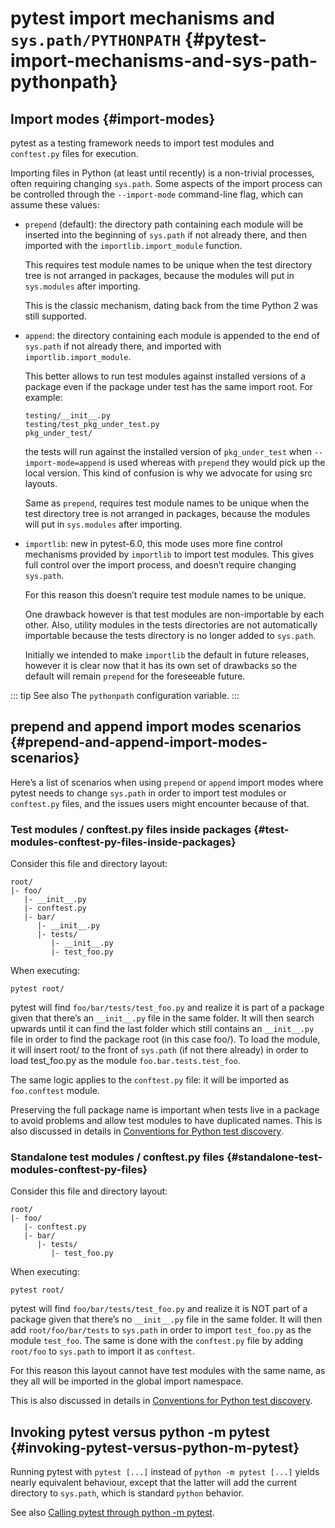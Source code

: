 # pytest import mechanisms and `sys.path/PYTHONPATH` {#pytest-import-mechanisms-and-sys-path-pythonpath}

## Import modes {#import-modes}

pytest as a testing framework needs to import test modules and `conftest.py` files for execution.

Importing files in Python (at least until recently) is a non-trivial processes, often requiring changing `sys.path`. Some aspects of the import process can be controlled through the `--import-mode` command-line flag, which can assume these values:

- `prepend` (default): the directory path containing each module will be inserted into the beginning of `sys.path` if not already there, and then imported with the `importlib.import_module` function.

    This requires test module names to be unique when the test directory tree is not arranged in packages, because the modules will put in `sys.modules` after importing.

    This is the classic mechanism, dating back from the time Python 2 was still supported.

- `append`: the directory containing each module is appended to the end of `sys.path` if not already there, and imported with `importlib.import_module`.

    This better allows to run test modules against installed versions of a package even if the package under test has the same import root. For example:

    ```shell
    testing/__init__.py
    testing/test_pkg_under_test.py
    pkg_under_test/
    ```

    the tests will run against the installed version of `pkg_under_test` when `--import-mode=append` is used whereas with `prepend` they would pick up the local version. This kind of confusion is why we advocate for using src layouts.

    Same as `prepend`, requires test module names to be unique when the test directory tree is not arranged in packages, because the modules will put in `sys.modules` after importing.

- `importlib`: new in pytest-6.0, this mode uses more fine control mechanisms provided by `importlib` to import test modules. This gives full control over the import process, and doesn’t require changing `sys.path`.

    For this reason this doesn’t require test module names to be unique.

    One drawback however is that test modules are non-importable by each other. Also, utility modules in the tests directories are not automatically importable because the tests directory is no longer added to `sys.path`.

    Initially we intended to make `importlib` the default in future releases, however it is clear now that it has its own set of drawbacks so the default will remain `prepend` for the foreseeable future.

::: tip See also
The `pythonpath` configuration variable.
:::

## prepend and append import modes scenarios {#prepend-and-append-import-modes-scenarios}

Here’s a list of scenarios when using `prepend` or `append` import modes where pytest needs to change `sys.path` in order to import test modules or `conftest.py` files, and the issues users might encounter because of that.

### Test modules / conftest.py files inside packages {#test-modules-conftest-py-files-inside-packages}

Consider this file and directory layout:

```shell
root/
|- foo/
   |- __init__.py
   |- conftest.py
   |- bar/
      |- __init__.py
      |- tests/
         |- __init__.py
         |- test_foo.py
```

When executing:

```shell
pytest root/
```

pytest will find `foo/bar/tests/test_foo.py` and realize it is part of a package given that there’s an `__init__.py` file in the same folder. It will then search upwards until it can find the last folder which still contains an `__init__.py` file in order to find the package root (in this case foo/). To load the module, it will insert root/ to the front of `sys.path` (if not there already) in order to load test_foo.py as the module `foo.bar.tests.test_foo`.

The same logic applies to the `conftest.py` file: it will be imported as `foo.conftest` module.

Preserving the full package name is important when tests live in a package to avoid problems and allow test modules to have duplicated names. This is also discussed in details in [Conventions for Python test discovery](/python/pytest/explanation/integration_practice#conventions-for-python-test-discovery).

### Standalone test modules / conftest.py files {#standalone-test-modules-conftest-py-files}

Consider this file and directory layout:

```shell
root/
|- foo/
   |- conftest.py
   |- bar/
      |- tests/
         |- test_foo.py
```

When executing:

```shell
pytest root/
```

pytest will find `foo/bar/tests/test_foo.py` and realize it is NOT part of a package given that there’s no `__init__.py` file in the same folder. It will then add `root/foo/bar/tests` to `sys.path` in order to import `test_foo.py` as the module `test_foo`. The same is done with the `conftest.py` file by adding `root/foo` to `sys.path` to import it as `conftest`.

For this reason this layout cannot have test modules with the same name, as they all will be imported in the global import namespace.

This is also discussed in details in [Conventions for Python test discovery](/python/pytest/explanation/integration_practice#conventions-for-python-test-discovery).

## Invoking pytest versus python -m pytest {#invoking-pytest-versus-python-m-pytest}

Running pytest with `pytest [...]` instead of `python -m pytest [...]` yields nearly equivalent behaviour, except that the latter will add the current directory to `sys.path`, which is standard `python` behavior.

See also [Calling pytest through python -m pytest](/python/pytest/how_to_guides/invoke_pytest#calling-pytest-through-python-m-pytest).